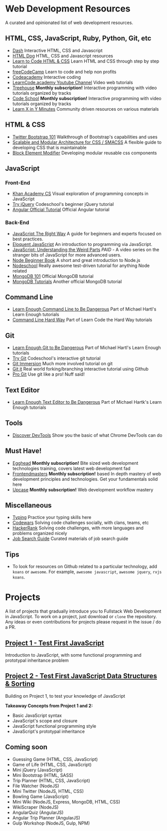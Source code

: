 # Web Development Resources
A curated and opinionated list of web development resources.

## HTML, CSS, JavaScript, Ruby, Python, Git, etc
* [Dash](http://dash.generalassemb.ly) Interactive HTML, CSS and Javascript
* [HTML Dog](http://htmldog.com) HTML, CSS and Javascript resources
* [Learn to Code HTML & CSS](http://learn.shayhowe.com/html-css/) Learn HTML and CSS through step by step tutorial
* [freeCodeCamp](http://www.freecodecamp.com) Learn to code and help non profits
* [Codeacademy](http://www.codeacademy.com) Interactive coding
* [LearnCode.academy Youtube Channel](https://www.youtube.com/playlist?list=PLoYCgNOIyGAB_8_iq1cL8MVeun7cB6eNc) Video web tutorials
* [Treehouse](http://teamtreehouse.com) __Monthly subscription!__ Interactive programming with video tutorials organized by tracks
* [Code School](http://www.codeschool.com) __Monthly subscription!__ Interactive programming with video tutorials organized by tracks
* [Learn X in Y Minutes](http://learnxinyminutes.com) Community driven resources on various materials

## HTML & CSS
* [Twitter Bootstrap 101](http://webdesign.tutsplus.com/series/twitter-bootstrap-101/) Walkthrough of Bootstrap's capabilities and uses
* [Scalable and Modular Architecture for CSS / SMACSS](http://smacss.com/book/) A flexible guide to developing CSS that is maintainable
* [Block Element Modifier](http://getbem.com) Developing modular reusable css components

## JavaScript
### Front-End
* [Khan Academy CS](http://khanacademy.com/cs) Visual exploration of programming concepts in JavaScript
* [Try jQuery](http://try.jquery.com/) Codeschool's beginner jQuery tutorial
* [Angular Official Tutorial](http://docs.angularjs.org/tutorial/step_00) Official Angular tutorial

### Back-End
* [JavaScript The Right Way](http://jstherightway.org/) A guide for beginners and experts focused on best practices.
* [Eloquent JavaScript](http://eloquentjavascript.net/) An introduction to programming via JavaScript.
* [JavaScript: Understanding the Weird Parts](https://www.udemy.com/understand-javascript/) *PAID* - A video series on the stranger bits of JavaScript for more advanced users.
* [Node Beginner Book](http://www.nodebeginner.org) A short and great introduction to Node.js
* [Nodeschool](http://nodeschool.io) Really awesome test-driven tutorial for anything Node related
* [MongoDB 101](https://university.mongodb.com/courses) Official MongoDB tutorial
* [MongoDB Tutorials](http://docs.mongodb.org/manual/tutorial/) Another official MongoDB tutorial

## Command Line
* [Learn Enough Command Line to Be Dangerous](http://www.learnenough.com/command-line-tutorial) Part of Michael Hartl's Learn Enough tutorials
* [Command Line Hard Way](http://cli.learncodethehardway.org/book/) Part of Learn Code the Hard Way tutorials

## Git
* [Learn Enough Git to Be Dangerous](http://www.learnenough.com/git-tutorial) Part of Michael Hartl's Learn Enough tutorials
* [Try Git](http://www.codeschool.com/courses/try-git) Codeschool's interactive git tutorial 
* [Git Immersion](http://gitimmersion.com/) Much more involved tutorial on git
* [Git it](https://github.com/jlord/git-it) Real world forking/branching interactive tutorial using Github
* [Pro Git](http://git-scm.com/book/en/v2) Use git like a pro! Nuff said!

## Text Editor
* [Learn Enough Text Editor to Be Dangerous](http://www.learnenough.com/text-editor-tutorial) Part of Michael Hartk's Learn Enough tutorials

## Tools
* [Discover DevTools](http://discover-devtools.codeschool.com/) Show you the basic of what Chrome DevTools can do

## Must Have!
* [Egghead](http://www.egghead.io) __Monthly subscription!__ Bite sized web development technologies training, covers latest web development fad
* [Frontendmasters](http://frontendmasters.com) __Monthly subscription!__ based In depth mastery of web development principles and technologies. Get your fundamentals solid here
* [Upcase](http://upcase.com) __Monthly subscription!__ Web development workflow mastery

## Miscellaneous
* [Typing](http://typing.io/) Practice your typing skills here
* [Codewars](http://www.codewars.com) Solving code challenges socially, with clans, teams, etc
* [HackerRank](http://www.hackerrank.com) Solving code challenges, with more languages and problems organized nicely
* [Job Search Guide](https://github.com/christiansakai/job-search-guide) Curated materials of job search guide

## Tips
* To look for resources on Github related to a particular technology, add `koans` or `awesome`.  For example, `awesome javascript`, `awesome jquery`, `rxjs koans`.    

# Projects
A list of projects that gradually introduce you to Fullstack Web Development in JavaScript. To work on a project, just download or `clone` the repository. Any ideas or even contributions for projects please request in the issue / do a PR.

## [Project 1 - Test First JavaScript](https://github.com/christiansakai/test-first-javascript)
Introduction to JavaScript, with some functional programming and prototypal inheritance problem

## [Project 2 - Test First JavaScript Data Structures & Sorting](https://github.com/christiansakai/test-first-javascript-data-structures-sorting)
Building on Project 1, to test your knowledge of JavaScript

__Takeaway Concepts from Project 1 and 2:__
* Basic JavaScript syntax
* JavaScript's scope and closure
* JavaScript functional programming style
* JavaScript's prototypal inheritance

## Coming soon
* Guessing Game (HTML, CSS, JavaScript)
* Game of Life (HTML, CSS, JavaScript)
* Mini jQuery (JavaScript)
* Mini Bootstrap (HTML, SASS)
* Trip Planner (HTML, CSS, JavaScript)
* File Watcher (NodeJS)
* Mini Twitter (NodeJS, HTML, CSS)
* Bowling Game (JavaScript)
* Mini Wiki (NodeJS, Express, MongoDB, HTML, CSS)
* WikiScraper (NodeJS)
* AngularQuiz (AngularJS)
* Angular Trip Planner (AngularJS)
* Gulp Workshop (NodeJS, Gulp, NPM)




